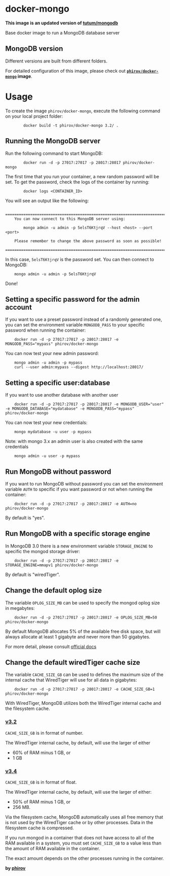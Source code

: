 # docker-mongo

**This image is an updated version of [tutum/mongodb](https://hub.docker.com/r/tutum/mongodb/)**

Base docker image to run a MongoDB database server

## MongoDB version

Different versions are built from different folders. 

For detailed configuration of this image, please check out **[`phirov/docker-mongo`](https://github.com/phirov/docker-mongo) image**.


# Usage

To create the image `phirov/docker-mongo`, execute the following command on your local project folder:

```
        docker build -t phirov/docker-mongo 3.2/ .
```

## Running the MongoDB server

Run the following command to start MongoDB:

```
        docker run -d -p 27017:27017 -p 28017:28017 phirov/docker-mongo
```

The first time that you run your container, a new random password will be set.
To get the password, check the logs of the container by running:

```
        docker logs <CONTAINER_ID>
```

You will see an output like the following:

        ========================================================================
        You can now connect to this MongoDB server using:

            mongo admin -u admin -p 5elsT6KtjrqV --host <host> --port <port>

        Please remember to change the above password as soon as possible!
        ========================================================================

In this case, `5elsT6KtjrqV` is the password set.
You can then connect to MongoDB:

```
	mongo admin -u admin -p 5elsT6KtjrqV
```

Done!


## Setting a specific password for the admin account

If you want to use a preset password instead of a randomly generated one, you can
set the environment variable `MONGODB_PASS` to your specific password when running the container:

```
	docker run -d -p 27017:27017 -p 28017:28017 -e MONGODB_PASS="mypass" phirov/docker-mongo
```

You can now test your new admin password:

```
	mongo admin -u admin -p mypass
	curl --user admin:mypass --digest http://localhost:28017/
```

## Setting a specific user:database

If you want to use another database with another user

```
	docker run -d -p 27017:27017 -p 28017:28017 -e MONGODB_USER="user" -e MONGODB_DATABASE="mydatabase" -e MONGODB_PASS="mypass" phirov/docker-mongo
```

You can now test your new credentials:

```
	mongo mydatabase -u user -p mypass
```

Note: with mongo 3.x an admin user is also created with the same credentials

```
	mongo admin -u user -p mypass
```

## Run MongoDB without password

If you want to run MongoDB without password you can set the environment variable `AUTH` to specific if you want password or not when running the container:

```
	docker run -d -p 27017:27017 -p 28017:28017 -e AUTH=no phirov/docker-mongo
```

By default is "yes".


## Run MongoDB with a specific storage engine

In MongoDB 3.0 there is a new environment variable `STORAGE_ENGINE` to specific the mongod storage driver:

```
	docker run -d -p 27017:27017 -p 28017:28017 -e STORAGE_ENGINE=mmapv1 phirov/docker-mongo
```

By default is "wiredTiger".


## Change the default oplog size

The variable `OPLOG_SIZE_MB` can be used to specify the mongod oplog size in megabytes:

```
	docker run -d -p 27017:27017 -p 28017:28017 -e OPLOG_SIZE_MB=50 phirov/docker-mongo
```

By default MongoDB allocates 5% of the available free disk space, but will always allocate at least 1 gigabyte and never more than 50 gigabytes.

For more detail, please consult [official docs](https://docs.mongodb.com/manual/reference/program/mongod/#cmdoption-oplogsize)


## Change the default wiredTiger cache size

The variable `CACHE_SIZE_GB` can be used to defines the maximum size of the internal cache that WiredTiger will use for all data in gigabytes:

```
	docker run -d -p 27017:27017 -p 28017:28017 -e CACHE_SIZE_GB=1 phirov/docker-mongo
```

With WiredTiger, MongoDB utilizes both the WiredTiger internal cache and the filesystem cache.

### [v3.2](https://docs.mongodb.com/v3.2/reference/program/mongod/#cmdoption-wiredtigercachesizegb)

`CACHE_SIZE_GB` is in format of number.

The WiredTiger internal cache, by default, will use the larger of either 

 - 60% of RAM minus 1 GB, or 
 - 1 GB

### [v3.4](https://docs.mongodb.com/manual/reference/program/mongod/#cmdoption-wiredtigercachesizegb)

`CACHE_SIZE_GB` is in format of float.

The WiredTiger internal cache, by default, will use the larger of either:

 - 50% of RAM minus 1 GB, or
 - 256 MB.

Via the filesystem cache, MongoDB automatically uses all free memory that is not used by the WiredTiger cache or by other processes. Data in the filesystem cache is compressed.

If you run mongod in a container that does not have access to all of the RAM available in a system, you must set `CACHE_SIZE_GB` to a value less than the amount of RAM available in the container. 

The exact amount depends on the other processes running in the container.


**by [phirov](https://github.com/phirov)**

